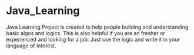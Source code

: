 # Java_Learning
Java Learning Project is created to help people building and understanding basic algos and logics.
This is also helpful if you are an fresher or experienced and looking for a job. Just use the logic and write it in your language of interest.
